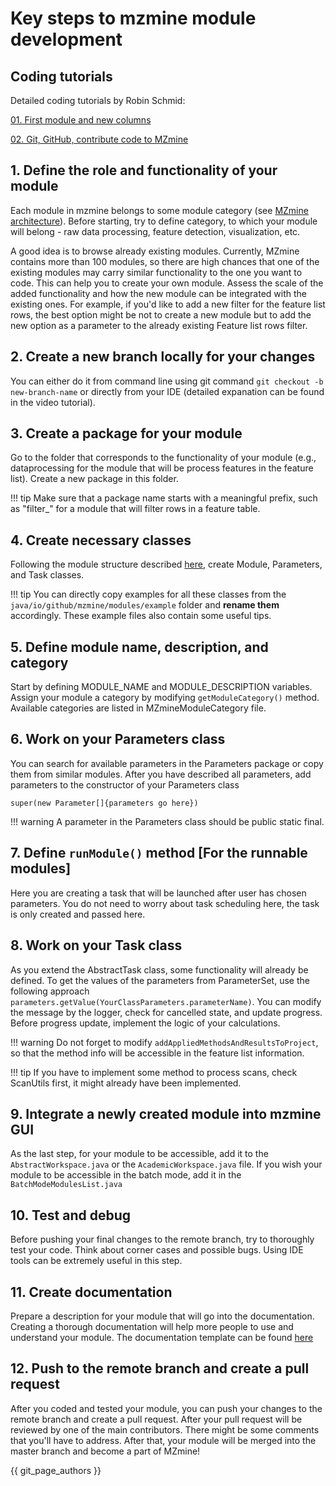 # **Key steps to mzmine module development**

## Coding tutorials

Detailed coding tutorials by Robin Schmid:

[01. First module and new columns](https://www.youtube.com/watch?v=T02H4rwyCvk&list=PL4L2Xw5k8ITzQEq677w-UicporguCgAt3&ab_channel=RobinSchmid)

[02. Git, GitHub, contribute code to MZmine](https://www.youtube.com/watch?v=tTJSoxw8fjU&ab_channel=RobinSchmid)

## **1. Define the role and functionality of your module**

Each module in mzmine belongs to some module category (see [MZmine architecture](general_structure.md)). Before starting, try to define category, to which your module will belong - raw data processing, feature detection, visualization, etc.

A good idea is to browse already existing modules. Currently, MZmine contains more than 100 modules, so there are high chances that one of the existing modules may carry similar functionality to the one you want to code. This can help you to create your own module. Assess the scale of the added functionality and how the new module can be integrated with the existing ones.
For example, if you'd like to add a new filter for the feature list rows, the best option might be not to create a new module but to add the new option as a parameter to the already existing Feature list rows filter.

## **2. Create a new branch locally for your changes**

You can either do it from command line using git command `git checkout -b new-branch-name` or directly from your IDE (detailed expanation can be found in the video tutorial).

## **3. Create a package for your module**

Go to the folder that corresponds to the functionality of your module (e.g., dataprocessing for the module that will be process features in the feature list). Create a new package in this folder. 

!!! tip
     Make sure that a package name starts with a meaningful prefix, such as "filter_" for a module that will filter rows in a feature table.

## **4. Create necessary classes**

Following the module structure described [here](general_structure.md), create Module, Parameters, and Task classes.

!!! tip
You can directly copy examples for all these classes from the `java/io/github/mzmine/modules/example` folder and **rename them** accordingly. These example files also contain some useful tips.

## **5. Define module name, description, and category**

Start by defining MODULE_NAME and MODULE_DESCRIPTION variables. Assign your module a category by modifying `getModuleCategory()` method. Available categories are listed in MZmineModuleCategory file.

## **6. Work on your Parameters class**

You can search for available parameters in the Parameters package or copy them from similar modules. 
After you have described all parameters, add parameters to the constructor of your Parameters class 

`super(new Parameter[]{parameters go here})`

!!! warning 
 A parameter in the Parameters class should be public static final. 

## **7. Define `runModule()` method [For the runnable modules]**

Here you are creating a task that will be launched after user has chosen parameters. You do not need to worry about task scheduling here, the task is only created and passed here.

## **8. Work on your Task class**

As you extend the AbstractTask class, some functionality will already be defined. To get the values of the parameters from ParameterSet, use the following approach `parameters.getValue(YourClassParameters.parameterName)`. 
You can modify the message by the logger, check for cancelled state, and update progress. Before progress update, implement the logic of your calculations. 

!!! warning 
     Do not forget to modify `addAppliedMethodsAndResultsToProject`, so that the method info will be accessible in the feature list information.

!!! tip 
    If you have to implement some method to process scans, check ScanUtils first, it might already have been implemented.


## **9. Integrate a newly created module into mzmine GUI**

As the last step, for your module to be accessible, add it to the `AbstractWorkspace.java` or the `AcademicWorkspace.java` file. If you wish your module to be accessible in the batch mode, add it in the `BatchModeModulesList.java`

## **10. Test and debug**

Before pushing your final changes to the remote branch, try to thoroughly test your code. Think about corner cases and possible bugs. Using IDE tools can be extremely useful in this step.

## **11. Create documentation**

Prepare a description for your module that will go into the documentation. Creating a thorough documentation will help more people to use and understand your module. The documentation template can be found [here](../contribute_docu_template.md)

## **12. Push to the remote branch and create a pull request**

After you coded and tested your module, you can push your changes to the remote branch and create a pull request. After your pull request will be reviewed by one of the main contributors. There might be some comments that you'll have to address. After that, your module will be merged into the master branch and become a part of MZmine!

[//]: # (TODO Add more details here)

{{ git_page_authors }}
